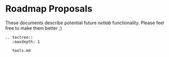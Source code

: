 # Roadmap Proposals

These documents describe potential future _netlab_ functionality. Please feel free to make them better ;)

```eval_rst
.. toctree::
   :maxdepth: 1

   tools.md
```
